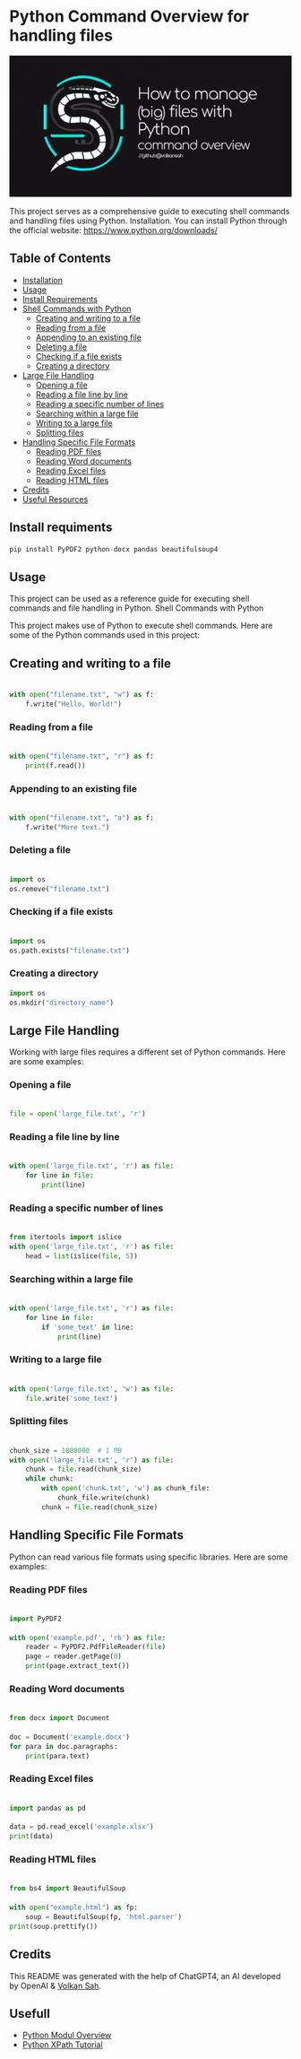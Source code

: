 # Python Command Overview for handling files
![Python comman overview for big files](python_large_commands.png)

This project serves as a comprehensive guide to executing shell commands and handling files using Python.
Installation. You can install Python through the official website: https://www.python.org/downloads/

## Table of Contents

- [Installation](#installation-requiments)
- [Usage](#usage)
- [Install Requirements](#Install-requirements)
- [Shell Commands with Python](#shell-commands-with-python)
  - [Creating and writing to a file](#creating-and-writing-to-a-file)
  - [Reading from a file](#reading-from-a-file)
  - [Appending to an existing file](#appending-to-an-existing-file)
  - [Deleting a file](#deleting-a-file)
  - [Checking if a file exists](#checking-if-a-file-exists)
  - [Creating a directory](#creating-a-directory)
- [Large File Handling](#large-file-handling)
  - [Opening a file](#opening-a-file)
  - [Reading a file line by line](#reading-a-file-line-by-line)
  - [Reading a specific number of lines](#reading-a-specific-number-of-lines)
  - [Searching within a large file](#searching-within-a-large-file)
  - [Writing to a large file](#writing-to-a-large-file)
  - [Splitting files](#splitting-files)
- [Handling Specific File Formats](#handling-specific-file-formats)
  - [Reading PDF files](#reading-pdf-files)
  - [Reading Word documents](#reading-word-documents)
  - [Reading Excel files](#reading-excel-files)
  - [Reading HTML files](#reading-html-files)
- [Credits](#credits)
- [Useful Resources](#useful-resources)





## Install requiments
```python
pip install PyPDF2 python-docx pandas beautifulsoup4
```
## Usage
This project can be used as a reference guide for executing shell commands and file handling in Python.
Shell Commands with Python

This project makes use of Python to execute shell commands. Here are some of the Python commands used in this project:

## Creating and writing to a file

```python

with open("filename.txt", "w") as f:
    f.write("Hello, World!")
```
### Reading from a file

```python

with open("filename.txt", "r") as f:
    print(f.read())
```
### Appending to an existing file

```python

with open("filename.txt", "a") as f:
    f.write("More text.")
```
### Deleting a file

```python

import os
os.remove("filename.txt")
```
### Checking if a file exists

```python

import os
os.path.exists("filename.txt")
```
### Creating a directory

```python
import os
os.mkdir("directory_name")
```
## Large File Handling

Working with large files requires a different set of Python commands. Here are some examples:

### Opening a file

```python

file = open('large_file.txt', 'r')
```
### Reading a file line by line

```python

with open('large_file.txt', 'r') as file:
    for line in file:
        print(line)
```
### Reading a specific number of lines

```python

from itertools import islice
with open('large_file.txt', 'r') as file:
    head = list(islice(file, 5))
```
### Searching within a large file

```python

with open('large_file.txt', 'r') as file:
    for line in file:
        if 'some_text' in line:
            print(line)
```
### Writing to a large file

```python

with open('large_file.txt', 'w') as file:
    file.write('some_text')
```
### Splitting files

```python

chunk_size = 1000000  # 1 MB
with open('large_file.txt', 'r') as file:
    chunk = file.read(chunk_size)
    while chunk:
        with open('chunk.txt', 'w') as chunk_file:
            chunk_file.write(chunk)
        chunk = file.read(chunk_size)
```
## Handling Specific File Formats

Python can read various file formats using specific libraries. Here are some examples:

### Reading PDF files

```python

import PyPDF2

with open('example.pdf', 'rb') as file:
    reader = PyPDF2.PdfFileReader(file)
    page = reader.getPage(0)
    print(page.extract_text())
```
### Reading Word documents

```python

from docx import Document

doc = Document('example.docx')
for para in doc.paragraphs:
    print(para.text)
```
### Reading Excel files

```python

import pandas as pd

data = pd.read_excel('example.xlsx')
print(data)
```
### Reading HTML files

```python

from bs4 import BeautifulSoup

with open("example.html") as fp:
    soup = BeautifulSoup(fp, 'html.parser')
print(soup.prettify())
```
## Credits
This README was generated with the help of ChatGPT4, an AI developed by OpenAI & [Volkan Sah](https://github.com/volkansah).

## Usefull
- [Python Modul Overview](https://github.com/VolkanSah/Python-Modules-Overview)
- [Python XPath Tutorial](https://github.com/VolkanSah/Python-XPath-Tutorial)
